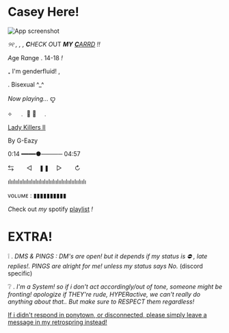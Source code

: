 # Casey Here!

![App screenshot](https://64.media.tumblr.com/f024faf0d3ac448abd9968670d35eee1/3e44826761094ed6-94/s2048x3072/bc61fb75d9cb2814e81f1bbd4689624a69c7cea5.jpg)

*୨୧ , , ,*  ***C****HECK* *O*UT ***MY*** [***C****ARRD*](https://cag3dteddy-bear.carrd.co) *!!* 

*A*ge R*a*nge . 14-18 *!*

₊   I'm genderfluid!  ,  

  .  Bisexual ^_^


*Now playing...*      ꨄ

 ⟡ㅤ  ﹒ 🍙 
🌸 ⠀﹒

[Lady Killers II](https://open.spotify.com/track/068AyhyvE67qMRsMXLqAnd)

By G-Eazy

0:14 ━━━━●───── 04:57

⇆ㅤ ㅤ◁ㅤ ❚❚ ㅤ▷ ㅤㅤ↻﻿
            
 ılıılıılıılıılıılıılıılıılıılıılıılıılıılıılıılıılıılı

ᴠᴏʟᴜᴍᴇ : ▮▮▮▮▮▮▮▮▮▮  

*C*heck out *my* spotify [playlist](https://open.spotify.com/playlist/7gVX24JvQZCiiRDbz4Fkp0) *!*

# EXTRA!
❕   . *DMS & PINGS : DM's are open! but it depends if my status is ⛔ , late replies!. PINGS are alright for me! unless my status says No.* (discord specific)

❔   . *I'm a System! so if i don't act accordingly/out of tone, someone might be fronting! apologize if THEY're rude, HYPERactive, we can't really do anything about that.. But make sure to RESPECT them regardless!*

[If i didn't respond in ponytown, or disconnected, please simply leave a message in my retrospring instead!](https://retrospring.net/@Aramaa)


